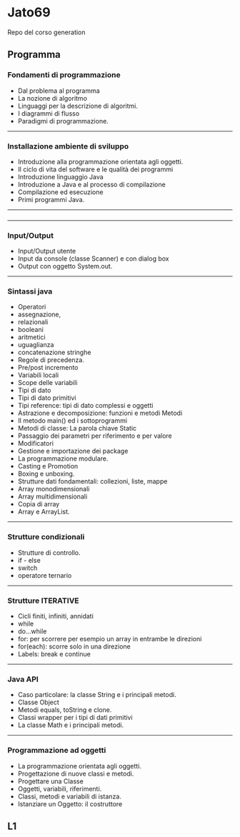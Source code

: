 # Jato69
Repo del corso generation

## Programma

### Fondamenti di programmazione

* Dal problema al programma
* La nozione di algoritmo
* Linguaggi per la descrizione di algoritmi.
* I diagrammi di flusso
* Paradigmi di programmazione.

---

### Installazione ambiente di sviluppo

* Introduzione alla programmazione orientata agli oggetti.
* Il ciclo di vita del software e le qualità dei programmi
* Introduzione linguaggio Java
* Introduzione a Java e al processo di compilazione
* Compilazione ed esecuzione
* Primi programmi Java.

---

### 
---

### Input/Output

* Input/Output utente
* Input da console (classe Scanner) e con dialog box
* Output con oggetto System.out.

---

### Sintassi java

* Operatori
* assegnazione,
* relazionali
* booleani
* aritmetici
* uguaglianza
* concatenazione stringhe
* Regole di precedenza.
* Pre/post incremento
* Variabili locali
* Scope delle variabili
* Tipi di dato
* Tipi di dato primitivi
* Tipi reference: tipi di dato complessi e oggetti
* Astrazione e decomposizione: funzioni e metodi Metodi
* Il metodo main() ed i sottoprogrammi
* Metodi di classe: La parola chiave Static
* Passaggio dei parametri per riferimento e per valore
* Modificatori
* Gestione e importazione dei package
* La programmazione modulare.
* Casting e Promotion
* Boxing e unboxing.
* Strutture dati fondamentali: collezioni, liste, mappe
* Array monodimensionali
* Array multidimensionali
* Copia di array
* Array e ArrayList.

---

### Strutture condizionali

* Strutture di controllo.
* if - else
* switch
* operatore ternario

---

### Strutture ITERATIVE

* Cicli finiti, infiniti, annidati
* while
* do...while
* for: per scorrere per esempio un array in entrambe le direzioni
* for(each): scorre solo in una direzione
* Labels: break e continue

---

### Java API

* Caso particolare: la classe String e i principali metodi.
* Classe Object
* Metodi equals, toString e clone.
* Classi wrapper per i tipi di dati primitivi
* La classe Math e i principali metodi.

---

### Programmazione ad oggetti

* La programmazione orientata agli oggetti.
* Progettazione di nuove classi e metodi.
* Progettare una Classe
* Oggetti, variabili, riferimenti.
* Classi, metodi e variabili di istanza.
* Istanziare un Oggetto: il costruttore

## L1

